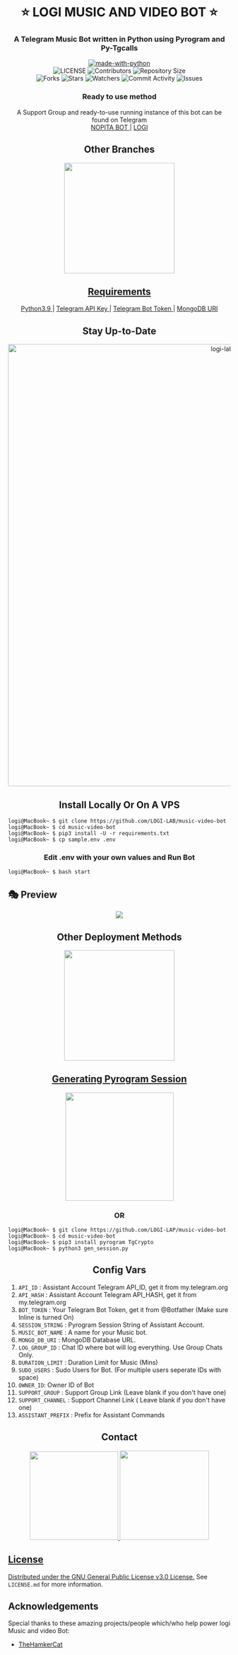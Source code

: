 <h1 align= center><b>⭐️ LOGI MUSIC AND VIDEO BOT ⭐️</b></h1>
<h3 align = center> A Telegram Music Bot written in Python using Pyrogram and Py-Tgcalls </h3>

<p align="center">
<a href="https://python.org"><img src="http://forthebadge.com/images/badges/made-with-python.svg" alt="made-with-python"></a>
<br>
    <img src="https://img.shields.io/github/license/notreallyshikhar/YukkiMusicBot?style=for-the-badge" alt="LICENSE">
    <img src="https://img.shields.io/github/contributors/notreallyshikhar/YukkiMusicBot?style=for-the-badge" alt="Contributors">
    <img src="https://img.shields.io/github/repo-size/notreallyshikhar/YukkiMusicBot?style=for-the-badge" alt="Repository Size"> <br>
    <img src="https://img.shields.io/github/forks/notreallyshikhar/YukkiMusicBot?style=for-the-badge" alt="Forks">
    <img src="https://img.shields.io/github/stars/notreallyshikhar/YukkiMusicBot?style=for-the-badge" alt="Stars">
    <img src="https://img.shields.io/github/watchers/notreallyshikhar/YukkiMusicBot?style=for-the-badge" alt="Watchers">
    <img src="https://img.shields.io/github/commit-activity/w/notreallyshikhar/YukkiMusicBot?style=for-the-badge" alt="Commit Activity">
    <img src="https://img.shields.io/github/issues/notreallyshikhar/YukkiMusicBot?style=for-the-badge" alt="Issues">
</p>

<h3 align="center">
    Ready to use method
</h3>

<p align="center">
    A Support Group and ready-to-use running instance of this bot can be found on Telegram <br>
    <a href="https://t.me/NOPITA_MUSIC_BOT"> NOPITA BOT </a> |
    <a href="https://t.me/LOGI_CHANNEL"> LOGI </a>
</p>


<h2 align="center">
   Other Branches
</h2>

<p align="center">
<a href="https://github.com/LOGI-LAP/music-video-streamer"><img src="https://img.shields.io/badge/VIDEO%20AND%20MUSIC ANOTHER REPO-blueviolet?style=for-the-badge" width="250""/</a>
</p>
    
<h2 align="center">
   Requirements
</h2>

<p align="center">
    <a href="https://www.python.org/downloads/release/python-390/"> Python3.9 </a> |
    <a href="https://docs.pyrogram.org/intro/setup#api-keys"> Telegram API Key </a> |
    <a href="https://t.me/botfather"> Telegram Bot Token </a> |
    <a href="https://telegra.ph/How-To-get-Mongodb-URI-04-06"> MongoDB URI </a>
</p>

<h2 align="center">
   Stay Up-to-Date
</h2>

<p align="center"><img src="https://mir-s3-cdn-cf.behance.net/project_modules/max_1200/1c63d830343079.564a747651c89.jpg" alt="logi-lab Github" width="1000px" /></p>



<h2 align="center">
   Install Locally Or On A VPS
</h2>


```console
logi@MacBook~ $ git clone https://github.com/LOGI-LAB/music-video-bot
logi@MacBook~ $ cd music-video-bot
logi@MacBook~ $ pip3 install -U -r requirements.txt
logi@MacBook~ $ cp sample.env .env
```

<h3 align="center">
    Edit <b>.env</b> with your own values and Run Bot
</h3>

```console
logi@MacBook~ $ bash start
```
## 🎭 Preview
<p align="center">
  <img src="https://store-images.s-microsoft.com/image/apps.56117.13510798887380474.a6b0a1e0-8433-417c-af5a-aed64dfe8859.c85b64d8-e3dc-4a20-b3bd-422c1dafd52e?w=540&h=432&q=60">
</p>


<h2 align="center">
   Other Deployment Methods
</h2>

<p align="center">
<a href="https://dashboard.heroku.com/new?template=https://github.com/LOGI-LAB/music-video-bot"><img src="https://img.shields.io/badge/Deploy%20To%20Heroku-blueviolet?style=for-the-badge&logo=heroku" width="250""/</a>  

</p>

<h2 align="center">
   Generating Pyrogram Session
</h2>

<p align="center">
<a href="https://t.me/SessionStringGeneratorZBot"><img src="https://img.shields.io/badge/Generate%20On%20Repl-blueviolet?style=for-the-badge&logo=appveyor" width="245""/></a>
 </p>  

<h3 align="center">
    OR
</h3>

```console
logi@MacBook~ $ git clone https://github.com/LOGI-LAP/music-video-bot
logi@MacBook~ $ cd music-video-bot
logi@MacBook~ $ pip3 install pyrogram TgCrypto
logi@MacBook~ $ python3 gen_session.py
```


<h2 align="center">
   Config Vars
</h2>

1. `API_ID` : Assistant Account Telegram API_ID, get it from my.telegram.org
2. `API_HASH` : Assistant Account Telegram API_HASH, get it from my.telegram.org
3. `BOT_TOKEN` : Your Telegram Bot Token, get it from @Botfather (Make sure Inline is turned On)
4. `SESSION_STRING` : Pyrogram Session String of Assistant Account.
5. `MUSIC_BOT_NAME` : A name for your Music bot.
6. `MONGO_DB_URI` : MongoDB Database URL.
7. `LOG_GROUP_ID` : Chat ID where bot will log everything. Use Group Chats Only.
8. `DURATION_LIMIT` : Duration Limit for Music (Mins)
9. `SUDO_USERS` : Sudo Users for Bot. (For multiple users seperate IDs with space)
10. `OWNER_ID`: Owner ID of Bot
11. `SUPPORT_GROUP` : Support Group Link (Leave blank if you don't have one)
12. `SUPPORT_CHANNEL` : Support Channel Link ( Leave blank if you don't have one)
13. `ASSISTANT_PREFIX` : Prefix for Assistant Commands


<h2 align="center">
   Contact
</h2>

<p align="center">
<a href="https://t.me/logi_channel"><img src="https://img.shields.io/badge/logi%20Channel-blueviolet?style=for-the-badge&logo=telegram" width="200""/</a>
<a href="https://t.me/cl_me_logesh"><img src="https://img.shields.io/badge/Contact%20Owner-blueviolet?style=for-the-badge&logo=telegram" width="202""/</a>  
</p>



## License

Distributed under the [GNU General Public License v3.0 License.](https://github.com/LOGI-LAB/music-video-bot/blob/master/LICENSE) See `LICENSE.md` for more information.

## Acknowledgements

Special thanks to these amazing projects/people which/who help power logi Music and video Bot:
    
- [TheHamkerCat](https://github.com/TheHamkerCat)


